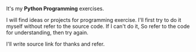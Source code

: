 It's my **Python Programming** exercises.

I will find ideas or projects for programming exercise. I'll first try to do it myself without refer to the source code. If I can't do it, So refer to the code for understanding, then try again.

I'll write source link for thanks and refer.

